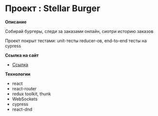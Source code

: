 # Проект : Stellar Burger

**Описание**

Собирай бургеры, следи за заказами онлайн, сиотри историю заказов

Проект покрыт тестами: unit-тесты reducer-ов, end-to-end тесты на cypress

**Ссылка на сайт**

* [Ссылка](https://rossifumi46.github.io/react-burger/)

**Технологии**

* react
* react-router
* redux toolkit, thunk
* WebSockets
* cypress
* react-dnd